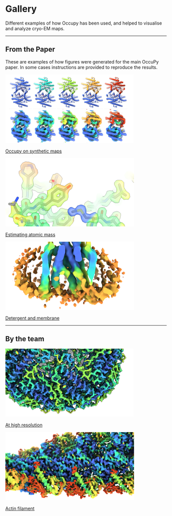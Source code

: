 <!-- docs_generated_gallery -->

# Gallery 

Different examples of how Occupy has been used, and helped to visualise and analyze cryo-EM maps. 

---

## From the Paper

These are examples of how figures were generated for the main OccuPy paper. In some cases instructions are provided 
to reproduce the results. 


<div class="mkd-glr-thumbcontainer" tooltip="Occupy on synthetic maps">
    <!--div class="figure align-default" id="idp1"-->
        <img alt="sythetic_map" src="thumbs/synthetic.png"/>
        <p class="caption">
            <span class="caption-text">
                <a class="reference internal" href="synthetic">
                    <span class="std std-ref">Occupy on synthetic maps </span>
                </a>
            </span>
            <!--a class="headerlink" href="#idp1" title="Permalink to this image"></a-->
        </p>
    <!--/div-->
</div>

<div class="mkd-glr-thumbcontainer" tooltip="Estimating atomic mass">
    <!--div class="figure align-default" id="idp2"-->
        <img alt="Introductory example - Plotting sin" src="thumbs/mass.png" />
        <p class="caption">
            <span class="caption-text">
                <a class="reference internal" href="mass">
                    <span class="std std-ref">Estimating atomic mass</span>
                </a>
            </span>
            <!--a class="headerlink" href="#idp2" title="Permalink to this image"></a-->
        </p>
    <!--/div-->
</div>

<div class="mkd-glr-thumbcontainer" tooltip="Detergent and membrane">
    <!--div class="figure align-default" id="idp3"-->
        <img alt="Introductory example - Plotting sin" src="thumbs/membrane.png" />
        <p class="caption">
            <span class="caption-text">
                <a class="reference internal" href="membrane">
                    <span class="std std-ref">Detergent and membrane</span>
                </a>
            </span>
            <!--a class="headerlink" href="#idp3" title="Permalink to this image"></a-->
        </p>
    <!--/div-->
</div>

<div class="mkd-glr-clear"></div>

---

## By the team 

<div class="mkd-glr-thumbcontainer" tooltip="At high resolution">
    <!--div class="figure align-default" id="idt1"-->
        <img alt="Introductory example - Plotting sin" src="thumbs/high-res.png" />
        <p class="caption">
            <span class="caption-text">
                <a class="reference internal" href="highres">
                    <span class="std std-ref">At high resolution</span>
                </a>
            </span>
            <!--a class="headerlink" href="#idt1" title="Permalink to this image"></a-->
        </p>
    <!--/div-->
</div>

<div class="mkd-glr-thumbcontainer" tooltip="Actin filament">
    <!--div class="figure align-default" id="idt2"-->
        <img alt="Introductory example - Plotting sin" src="thumbs/actin.png" />
        <p class="caption">
            <span class="caption-text">
                <a class="reference internal" href="filament">
                    <span class="std std-ref">Actin filament</span>
                </a>
            </span>
            <!--a class="headerlink" href="#idt2" title="Permalink to this image"></a-->
        </p>
    <!--/div-->
</div>


[//]: # (<div id="download_links"></div>)

[//]: # ()
[//]: # ([:fontawesome-solid-download: Download all examples in Python source code: gallery_python.zip]&#40;./gallery_python.zip&#41;{ .md-button .center})

[//]: # ()
[//]: # ([:fontawesome-solid-download: Download all examples in Jupyter notebooks: gallery_jupyter.zip]&#40;./gallery_jupyter.zip&#41;{ .md-button .center})

[//]: # ()
[//]: # ()
[//]: # ([Gallery generated by mkdocs-gallery]&#40;https://mkdocs-gallery.github.io&#41;{: .mkd-glr-signature })
